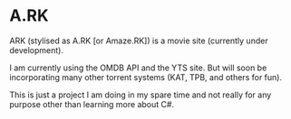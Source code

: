 # A.RK

ARK (stylised as A.RK [or Amaze.RK]) is a movie site (currently under development).

I am currently using the OMDB API and the YTS site. But will soon be incorporating many other torrent systems (KAT, TPB, and others for fun).

This is just a project I am doing in my spare time and not really for any purpose other than learning more about C#.
